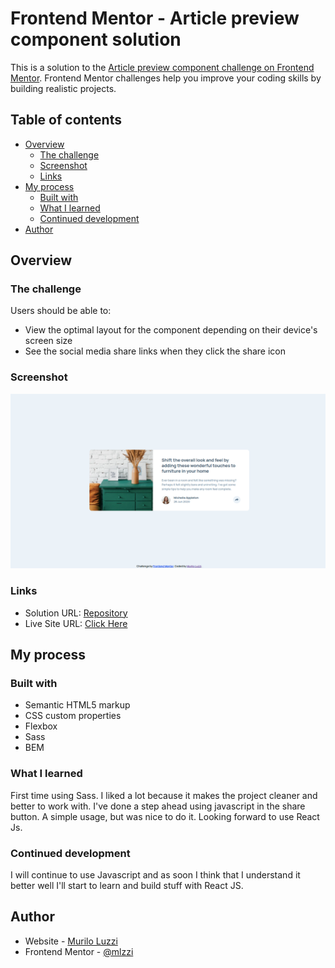 # Frontend Mentor - Article preview component solution

This is a solution to the [Article preview component challenge on Frontend Mentor](https://www.frontendmentor.io/challenges/article-preview-component-dYBN_pYFT). Frontend Mentor challenges help you improve your coding skills by building realistic projects.

## Table of contents

- [Overview](#overview)
  - [The challenge](#the-challenge)
  - [Screenshot](#screenshot)
  - [Links](#links)
- [My process](#my-process)
  - [Built with](#built-with)
  - [What I learned](#what-i-learned)
  - [Continued development](#continued-development)
- [Author](#author)

## Overview

### The challenge

Users should be able to:

- View the optimal layout for the component depending on their device's screen size
- See the social media share links when they click the share icon

### Screenshot

![](./screenshot.png)

### Links

- Solution URL: [Repository](https://github.com/mlzzi/article-preview-component-master)
- Live Site URL: [Click Here](https://mlzzi.github.io/article-preview-component-master/)

## My process

### Built with

- Semantic HTML5 markup
- CSS custom properties
- Flexbox
- Sass
- BEM

### What I learned

First time using Sass. I liked a lot because it makes the project cleaner and better to work with.
I've done a step ahead using javascript in the share button. A simple usage, but was nice to do it. Looking forward to use React Js.

### Continued development

I will continue to use Javascript and as soon I think that I understand it better well I'll start to learn and build stuff with React JS.

## Author

- Website - [Murilo Luzzi](https://www.linkedin.com/in/muriloluzzi/)
- Frontend Mentor - [@mlzzi](https://www.frontendmentor.io/profile/mlzzi)

